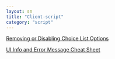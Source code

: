 ```yaml
---
layout: sn
title: "Client-script"
category: "script"
---
```


<a href="https://servicenowguru.com/scripting/client-scripts-scripting/removing-disabling-choice-list-options/">Removing or Disabling Choice List Options</a>

<a href="https://servicenowguru.com/scripting/ui-info-error-message-cheat-sheet/">UI Info and Error Message Cheat Sheet</a>
